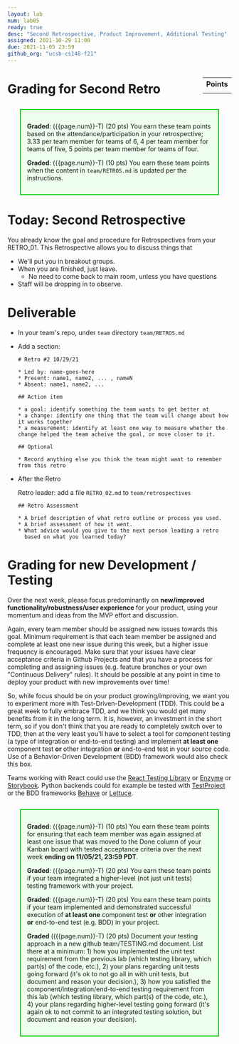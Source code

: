 ```yaml
---
layout: lab
num: lab05
ready: true
desc: "Second Retrospective, Product Improvement, Additional Testing"
assigned: 2021-10-29 11:00
due: 2021-11-05 23:59
github_org: "ucsb-cs148-f21"
---
```


<style>
div.grade { margin: 2em; padding: 1em; border: 2px solid #0c0; background-color: #efe; }   
</style>

<div style="float:right; width: auto;">

<table style="margin-top:1em;">
<tr>
   <th>Points</th>
</tr>
<tr>
   <td class="pointCount"></td>
</tr>
</table>

</div>


# Grading for Second Retro

<div class="grade" markdown="1">

**Graded**: ({{page.num}}-T) (20 pts) You earn these team points based on the attendance/participation in your retrospective; 3.33 per team member for teams of 6, 4 per team member for teams of five, 5 points per team member for teams of four.

**Graded**: ({{page.num}}-T) (10 pts) You earn these team points when the content in `team/RETROS.md` is updated per the instructions.

</div>


# Today: Second Retrospective

You already know the goal and procedure for Retrospectives from your RETRO_01. This Retrospective allows you to discuss things that 

* We'll put you in breakout groups.
* When you are finished, just leave.
  * No need to come back to main room, unless you have questions
* Staff will be dropping in to observe.

# Deliverable

* In your team's repo, under `team` directory
  `team/RETROS.md`

* Add a section:

  ```
  # Retro #2 10/29/21 

  * Led by: name-goes-here
  * Present: name1, name2, ... , nameN
  * Absent: name1, name2, ...

  ## Action item

  * a goal: identify something the team wants to get better at
  * a change: identify one thing that the team will change about how it works together
  * a measurement: identify at least one way to measure whether the change helped the team acheive the goal, or move closer to it.

  ## Optional

  * Record anything else you think the team might want to remember from this retro

  ```

* After the Retro
  
  Retro leader: add a file `RETRO_02.md` to `team/retrospectives`
  
  ```
  ## Retro Assessment

  * A brief description of what retro outline or process you used.
  * A brief assessment of how it went.
  * What advice would you give to the next person leading a retro
    based on what you learned today?
  ```

# Grading for new Development / Testing 

Over the next week, please focus predominantly on **new/improved functionality/robustness/user experience** for your product, using your momentum and ideas from the MVP effort and discussion. 

Again, every team member should be assigned new issues towards this goal. Minimum requirement is that each team member be assigned and complete at least one new issue during this week, but a higher issue frequency is encouraged. Make sure that your issues have clear acceptance criteria in Github Projects and that you have a process for completing and assigning issues (e.g. feature branches or your own "Continuous Delivery" rules). It should be possible at any point in time to deploy your product with new improvements over time! 

So, while focus should be on your product growing/improving, we want you to experiment more with Test-Driven-Development (TDD). This could be a great week to fully embrace TDD, and we think you would get many benefits from it in the long term. It is, however, an investment in the short term, so if you don't think that you are ready to completely switch over to TDD, then at the very least you'll have to select a tool for component testing (a type of integration or end-to-end testing) and implement **at least one** component test **or** other integration **or** end-to-end test in your source code. Use of a Behavior-Driven Development (BDD) framework would also check this box.  

Teams working with React could use the [React Testing Library](https://testing-library.com/docs/react-testing-library/intro/) or [Enzyme](https://enzymejs.github.io/enzyme/) or [Storybook](https://ucsb-cs148.github.io/jstopics/react_storybook/). Python backends could for example be tested with [TestProject](https://testproject.io/) or the BDD frameworks [Behave](https://behave.readthedocs.io/) or [Lettuce](http://lettuce.it/).

<div class="grade" markdown="1">

**Graded**: ({{page.num}}-T) (10 pts) You earn these team points for ensuring that each team member was again assigned at least one issue that was moved to the Done column of your Kanban board with tested acceptance criteria over the next week **ending on 11/05/21, 23:59 PDT**.

**Graded**: ({{page.num}}-T) (20 pts) You earn these team points if your team integrated a higher-level (not just unit tests) testing framework with your project. 

**Graded**: ({{page.num}}-T) (20 pts) You earn these team points if your team implemented and demonstrated successful execution of **at least one** component test **or** other integration **or** end-to-end test (e.g. BDD) in your project. 

**Graded** (({{page.num}}-T) (20 pts) Document your testing approach in a new github team/TESTING.md document. List there at a minimum: 1) how you implemented the unit test requirement from the previous lab (which testing library, which part(s) of the code, etc.), 2) your plans regarding unit tests going forward (it's ok to not go all in with unit tests, but document and reason your decision.), 3) how you satisfied the component/integration/end-to-end testing requirement from this lab (which testing library, which part(s) of the code, etc.), 4) your plans regarding higher-level testing going forward (it's again ok to not commit to an integrated testing solution, but document and reason your decision).
</div>
 
 